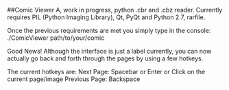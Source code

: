 ##Comic Viewer
A, work in progress, python .cbr and .cbz reader.
Currently requires PIL (Python Imaging Library), Qt, PyQt and Python 2.7, rarfile.

Once the previous requirements are met you simply type in the console:
./ComicViewer path/to/your/comic

Good News! Although the interface is just a label currently, you can now actually go back and forth through the pages by using a few hotkeys.

The current hotkeys are:
Next Page: Spacebar or Enter or Click on the current page/image
Previous Page: Backspace

